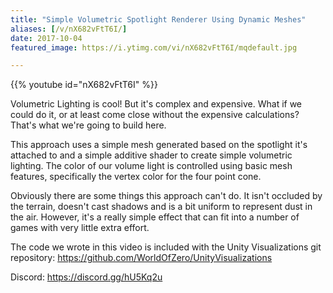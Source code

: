 ```yaml
---
title: "Simple Volumetric Spotlight Renderer Using Dynamic Meshes"
aliases: [/v/nX682vFtT6I/]
date: 2017-10-04
featured_image: https://i.ytimg.com/vi/nX682vFtT6I/mqdefault.jpg

---
```


{{% youtube id="nX682vFtT6I" %}}

Volumetric Lighting is cool! But it's complex and expensive. What if we could do it, or at least come close without the expensive calculations? That's what we're going to build here.

This approach uses a simple mesh generated based on the spotlight it's attached to and a simple additive shader to create simple volumetric lighting. The color of our volume light is controlled using basic mesh features, specifically the vertex color for the four point cone.

Obviously there are some things this approach can't do. It isn't occluded by the terrain, doesn't cast shadows and is a bit uniform to represent dust in the air. However, it's a really simple effect that can fit into a number of games with very little extra effort.

The code we wrote in this video is included with the Unity Visualizations git repository: https://github.com/WorldOfZero/UnityVisualizations

Discord: https://discord.gg/hU5Kq2u